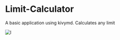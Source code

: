 # Limit-Calculator
A basic application using kivymd. Calculates any limit

![l](https://user-images.githubusercontent.com/71133619/145221077-fbe11811-f341-4ebc-9691-91fde43a16da.png)
